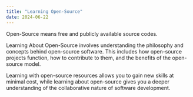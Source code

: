 ```yaml
---
title: "Learning Open-Source"
date: 2024-06-22
---
```


Open-Source means free and publicly available source codes. 

Learning About Open-Source involves understanding the philosophy and concepts behind open-source software.  This includes how open-source projects function, how to contribute to them, and the benefits of the open-source model.

Learning with open-source resources allows you to gain new skills at minimal cost, while learning about open-source gives you a deeper understanding of the collaborative nature of software development.

